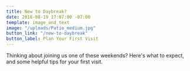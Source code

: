 ```yaml
---
title: New to Daybreak?
date: 2018-08-19 17:07:00 -07:00
template: image_and_text
image: "/uploads/Patio_medium.jpg"
button_link: "/new-to-daybreak"
button_label: Plan Your First Visit
---
```


Thinking about joining us one of these weekends? Here's what to expect, and some helpful tips for your first visit.